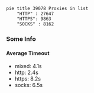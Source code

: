 
```mermaid
pie title 39078 Proxies in list
    "HTTP" : 27647
    "HTTPS": 9863
    "SOCKS" : 8162
```

### Some Info
#### Average Timeout

- mixed: 4.1s
- http: 2.4s
- https: 8.2s
- socks: 6.5s